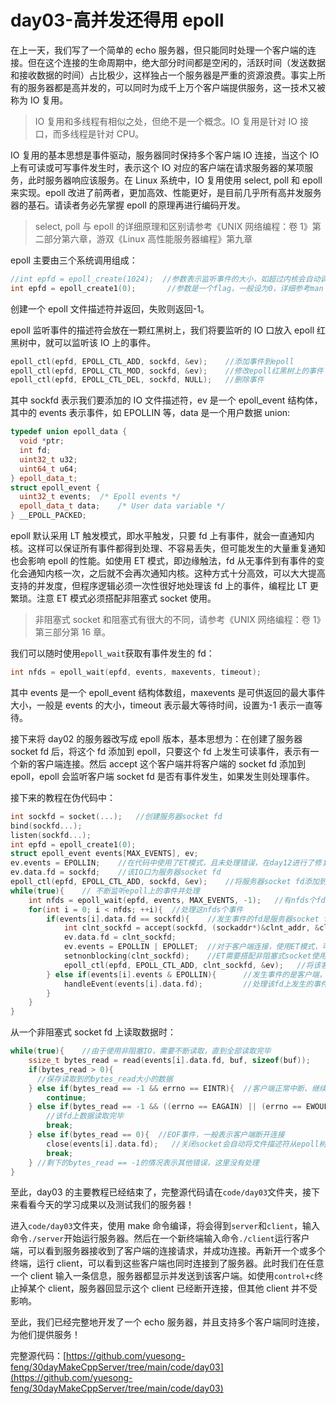 # day03-高并发还得用 epoll

在上一天，我们写了一个简单的 echo 服务器，但只能同时处理一个客户端的连接。但在这个连接的生命周期中，绝大部分时间都是空闲的，活跃时间（发送数据和接收数据的时间）占比极少，这样独占一个服务器是严重的资源浪费。事实上所有的服务器都是高并发的，可以同时为成千上万个客户端提供服务，这一技术又被称为 IO 复用。

> IO 复用和多线程有相似之处，但绝不是一个概念。IO 复用是针对 IO 接口，而多线程是针对 CPU。

IO 复用的基本思想是事件驱动，服务器同时保持多个客户端 IO 连接，当这个 IO 上有可读或可写事件发生时，表示这个 IO 对应的客户端在请求服务器的某项服务，此时服务器响应该服务。在 Linux 系统中，IO 复用使用 select, poll 和 epoll 来实现。epoll 改进了前两者，更加高效、性能更好，是目前几乎所有高并发服务器的基石。请读者务必先掌握 epoll 的原理再进行编码开发。

> select, poll 与 epoll 的详细原理和区别请参考《UNIX 网络编程：卷 1》第二部分第六章，游双《Linux 高性能服务器编程》第九章

epoll 主要由三个系统调用组成：

```cpp
//int epfd = epoll_create(1024);  //参数表示监听事件的大小，如超过内核会自动调整，已经被舍弃，无实际意义，传入一个大于0的数即可
int epfd = epoll_create1(0);       //参数是一个flag，一般设为0，详细参考man epoll
```

创建一个 epoll 文件描述符并返回，失败则返回-1。

epoll 监听事件的描述符会放在一颗红黑树上，我们将要监听的 IO 口放入 epoll 红黑树中，就可以监听该 IO 上的事件。

```cpp
epoll_ctl(epfd, EPOLL_CTL_ADD, sockfd, &ev);    //添加事件到epoll
epoll_ctl(epfd, EPOLL_CTL_MOD, sockfd, &ev);    //修改epoll红黑树上的事件
epoll_ctl(epfd, EPOLL_CTL_DEL, sockfd, NULL);   //删除事件
```

其中 sockfd 表示我们要添加的 IO 文件描述符，ev 是一个 epoll_event 结构体，其中的 events 表示事件，如 EPOLLIN 等，data 是一个用户数据 union:

```cpp
typedef union epoll_data {
  void *ptr;
  int fd;
  uint32_t u32;
  uint64_t u64;
} epoll_data_t;
struct epoll_event {
  uint32_t events;	/* Epoll events */
  epoll_data_t data;	/* User data variable */
} __EPOLL_PACKED;
```

epoll 默认采用 LT 触发模式，即水平触发，只要 fd 上有事件，就会一直通知内核。这样可以保证所有事件都得到处理、不容易丢失，但可能发生的大量重复通知也会影响 epoll 的性能。如使用 ET 模式，即边缘触法，fd 从无事件到有事件的变化会通知内核一次，之后就不会再次通知内核。这种方式十分高效，可以大大提高支持的并发度，但程序逻辑必须一次性很好地处理该 fd 上的事件，编程比 LT 更繁琐。注意 ET 模式必须搭配非阻塞式 socket 使用。

> 非阻塞式 socket 和阻塞式有很大的不同，请参考《UNIX 网络编程：卷 1》第三部分第 16 章。

我们可以随时使用`epoll_wait`获取有事件发生的 fd：

```cpp
int nfds = epoll_wait(epfd, events, maxevents, timeout);
```

其中 events 是一个 epoll_event 结构体数组，maxevents 是可供返回的最大事件大小，一般是 events 的大小，timeout 表示最大等待时间，设置为-1 表示一直等待。

接下来将 day02 的服务器改写成 epoll 版本，基本思想为：在创建了服务器 socket fd 后，将这个 fd 添加到 epoll，只要这个 fd 上发生可读事件，表示有一个新的客户端连接。然后 accept 这个客户端并将客户端的 socket fd 添加到 epoll，epoll 会监听客户端 socket fd 是否有事件发生，如果发生则处理事件。

接下来的教程在伪代码中：

```cpp
int sockfd = socket(...);   //创建服务器socket fd
bind(sockfd...);
listen(sockfd...);
int epfd = epoll_create1(0);
struct epoll_event events[MAX_EVENTS], ev;
ev.events = EPOLLIN;    //在代码中使用了ET模式，且未处理错误，在day12进行了修复，实际上接受连接最好不要用ET模式
ev.data.fd = sockfd;    //该IO口为服务器socket fd
epoll_ctl(epfd, EPOLL_CTL_ADD, sockfd, &ev);    //将服务器socket fd添加到epoll
while(true){    // 不断监听epoll上的事件并处理
    int nfds = epoll_wait(epfd, events, MAX_EVENTS, -1);   //有nfds个fd发生事件
    for(int i = 0; i < nfds; ++i){  //处理这nfds个事件
        if(events[i].data.fd == sockfd){    //发生事件的fd是服务器socket fd，表示有新客户端连接
            int clnt_sockfd = accept(sockfd, (sockaddr*)&clnt_addr, &clnt_addr_len);
            ev.data.fd = clnt_sockfd;
            ev.events = EPOLLIN | EPOLLET;  //对于客户端连接，使用ET模式，可以让epoll更加高效，支持更多并发
            setnonblocking(clnt_sockfd);    //ET需要搭配非阻塞式socket使用
            epoll_ctl(epfd, EPOLL_CTL_ADD, clnt_sockfd, &ev);   //将该客户端的socket fd添加到epoll
        } else if(events[i].events & EPOLLIN){      //发生事件的是客户端，并且是可读事件（EPOLLIN）
            handleEvent(events[i].data.fd);         //处理该fd上发生的事件
        }
    }
}
```

从一个非阻塞式 socket fd 上读取数据时：

```cpp
while(true){    //由于使用非阻塞IO，需要不断读取，直到全部读取完毕
    ssize_t bytes_read = read(events[i].data.fd, buf, sizeof(buf));
    if(bytes_read > 0){
      //保存读取到的bytes_read大小的数据
    } else if(bytes_read == -1 && errno == EINTR){  //客户端正常中断、继续读取
        continue;
    } else if(bytes_read == -1 && ((errno == EAGAIN) || (errno == EWOULDBLOCK))){//非阻塞IO，这个条件表示数据全部读取完毕
        //该fd上数据读取完毕
        break;
    } else if(bytes_read == 0){  //EOF事件，一般表示客户端断开连接
        close(events[i].data.fd);   //关闭socket会自动将文件描述符从epoll树上移除
        break;
    } //剩下的bytes_read == -1的情况表示其他错误，这里没有处理
}
```

至此，day03 的主要教程已经结束了，完整源代码请在`code/day03`文件夹，接下来看看今天的学习成果以及测试我们的服务器！

进入`code/day03`文件夹，使用 make 命令编译，将会得到`server`和`client`，输入命令`./server`开始运行服务器。然后在一个新终端输入命令`./client`运行客户端，可以看到服务器接收到了客户端的连接请求，并成功连接。再新开一个或多个终端，运行 client，可以看到这些客户端也同时连接到了服务器。此时我们在任意一个 client 输入一条信息，服务器都显示并发送到该客户端。如使用`control+c`终止掉某个 client，服务器回显示这个 client 已经断开连接，但其他 client 并不受影响。

至此，我们已经完整地开发了一个 echo 服务器，并且支持多个客户端同时连接，为他们提供服务！

完整源代码：[https://github.com/yuesong-feng/30dayMakeCppServer/tree/main/code/day03](https://github.com/yuesong-feng/30dayMakeCppServer/tree/main/code/day03)
